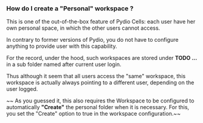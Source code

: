 ### How do I create a "Personal" workspace ?

This is one of the out-of-the-box feature of Pydio Cells: each user have her own personal space, in which the other users cannot access. 

In contrary to former versions of Pydio, you do not have to configure anything to provide user with this capability. 

For the record, under the hood, such workspaces are stored under **TODO ...** in a sub folder named after current user login. 

Thus although it seem that all users access the "same" workspace, this workspace is actually always pointing to a different user, depending on the user logged.

~~ As you guessed it, this also requires the Workspace to be configured to automatically **"Create"** the personal folder when it is necessary. For this, you set the "Create" option to true in the workspace configuration.~~